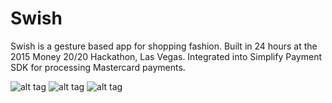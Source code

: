 # Swish
Swish is a gesture based app for shopping fashion. Built in 24 hours at the 2015 Money 20/20 Hackathon, Las Vegas.
Integrated into Simplify Payment SDK for processing Mastercard payments.

![alt tag](https://raw.github.com/benheutmaker/Swish.git/master/Screenshot1.jpg)
![alt tag](https://raw.github.com/benheutmaker/Swish.git/master/Screenshot2.jpg)
![alt tag](https://raw.github.com/benheutmaker/Swish.git/master/Screenshot3.jpg)
